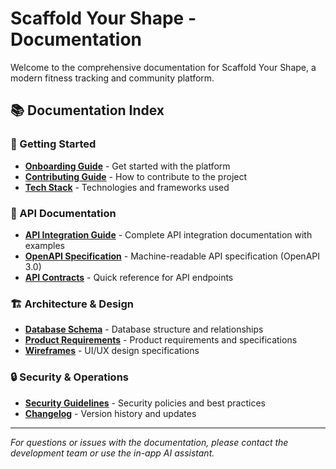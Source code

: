 # Scaffold Your Shape - Documentation

Welcome to the comprehensive documentation for Scaffold Your Shape, a modern fitness tracking and community platform.

## 📚 Documentation Index

### 🚀 Getting Started
- **[Onboarding Guide](./ONBOARDING_GUIDE.md)** - Get started with the platform
- **[Contributing Guide](./CONTRIBUTING.md)** - How to contribute to the project
- **[Tech Stack](./TECH_STACK.md)** - Technologies and frameworks used

### 🔧 API Documentation
- **[API Integration Guide](./API_INTEGRATION_GUIDE.md)** - Complete API integration documentation with examples
- **[OpenAPI Specification](./openapi.yaml)** - Machine-readable API specification (OpenAPI 3.0)
- **[API Contracts](./API_CONTRACTS.md)** - Quick reference for API endpoints

### 🏗️ Architecture & Design
- **[Database Schema](./DB_SCHEMA.md)** - Database structure and relationships
- **[Product Requirements](./PRD.md)** - Product requirements and specifications
- **[Wireframes](./WIREFRAMES.md)** - UI/UX design specifications

### 🔒 Security & Operations
- **[Security Guidelines](./SECURITY.md)** - Security policies and best practices
- **[Changelog](./CHANGELOG.md)** - Version history and updates

---

*For questions or issues with the documentation, please contact the development team or use the in-app AI assistant.*
